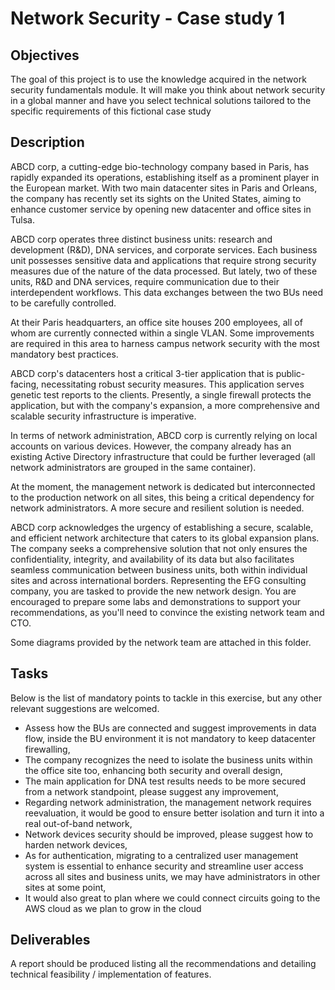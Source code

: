 # Network Security - Case study 1

## Objectives

The goal of this project is to use the knowledge acquired in the network security fundamentals module.
It will make you think about network security in a global manner and have you select technical solutions tailored to the specific requirements of this fictional case study

## Description

ABCD corp, a cutting-edge bio-technology company based in Paris, has rapidly expanded its operations, establishing itself as a prominent player in the European market. With two main datacenter sites in Paris and Orleans, the company has recently set its sights on the United States, aiming to enhance customer service by opening new datacenter and office sites in Tulsa.

ABCD corp operates three distinct business units: research and development (R&D), DNA services, and corporate services. Each business unit possesses sensitive data and applications that require strong security measures due of the nature of the data processed. But lately, two of these units, R&D and DNA services, require communication due to their interdependent workflows. This data exchanges between the two BUs need to be carefully controlled.

At their Paris headquarters, an office site houses 200 employees, all of whom are currently connected within a single VLAN. Some improvements are required in this area to harness campus network security with the most mandatory best practices. 

ABCD corp's datacenters host a critical 3-tier application that is public-facing, necessitating robust security measures. This application serves genetic test reports to the clients. Presently, a single firewall protects the application, but with the company's expansion, a more comprehensive and scalable security infrastructure is imperative.

In terms of network administration, ABCD corp is currently relying on local accounts on various devices. However, the company already has an existing Active Directory infrastructure that could be further leveraged (all network administrators are grouped in the same container). 

At the moment, the management network is dedicated but interconnected to the production network on all sites, this being a critical dependency for network administrators. A more secure and resilient solution is needed.

ABCD corp acknowledges the urgency of establishing a secure, scalable, and efficient network architecture that caters to its global expansion plans. The company seeks a comprehensive solution that not only ensures the confidentiality, integrity, and availability of its data but also facilitates seamless communication between business units, both within individual sites and across international borders. Representing the EFG consulting company, you are tasked to provide the new network design. You are encouraged to prepare some labs and demonstrations to support your recommendations, as you'll need to convince the existing network team and CTO.

Some diagrams provided by the network team are attached in this folder.

## Tasks

Below is the list of mandatory points to tackle in this exercise, but any other relevant suggestions are welcomed.
- Assess how the BUs are connected and suggest improvements in data flow, inside the BU environment it is not mandatory to keep datacenter firewalling, 
- The company recognizes the need to isolate the business units within the office site too, enhancing both security and overall design,
- The main application for DNA test results needs to be more secured from a network standpoint, please suggest any improvement,
- Regarding network administration, the management network requires reevaluation, it would be good to ensure better isolation and turn it into a real out-of-band network,
- Network devices security should be improved, please suggest how to harden network devices, 
- As for authentication, migrating to a centralized user management system is essential to enhance security and streamline user access across all sites and business units, we may have administrators in other sites at some point,
- It would also great to plan where we could connect circuits going to the AWS cloud as we plan to grow in the cloud

## Deliverables

A report should be produced listing all the recommendations and detailing technical feasibility / implementation of features.


